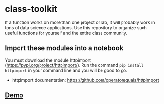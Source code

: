 # class-toolkit
If a function works on more than one project or lab, it will probably work in tons of data science applications. Use this repository to organize such useful functions for yourself and the entire class community.

## Import these modules into a notebook
You must download the module httpimport (https://pypi.org/project/httpimport/). Run the command `pip install httpimport` in your command line and you will be good to go.
* httpimport documentation: https://github.com/operatorequals/httpimport

## [Demo](./demo-httpimport.ipynb)
